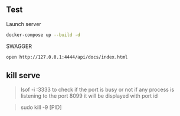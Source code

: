 
## Test

Launch server
``` bash
docker-compose up --build -d
```

SWAGGER
``` bash
open http://127.0.0.1:4444/api/docs/index.html
```


## kill serve

> lsof -i :3333
to check if the port is busy or not if any process is listening to the port 8099 it will be displayed with port id

> sudo  kill -9 [PID]



